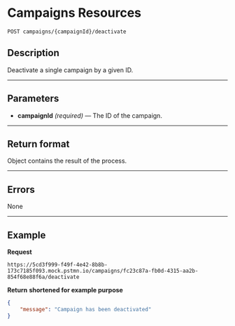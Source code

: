# Campaigns Resources

    POST campaigns/{campaignId}/deactivate

## Description
Deactivate a single campaign by a given ID.

***

## Parameters
- **campaignId** _(required)_ — The ID of the campaign.

***

## Return format
Object contains the result of the process.

***

## Errors
None

***

## Example
**Request**

    https://5cd3f999-f49f-4e42-8b8b-173c7185f093.mock.pstmn.io/campaigns/fc23c87a-fb0d-4315-aa2b-854f68e88f6a/deactivate

**Return** __shortened for example purpose__
``` json
{
    "message": "Campaign has been deactivated"
}
```